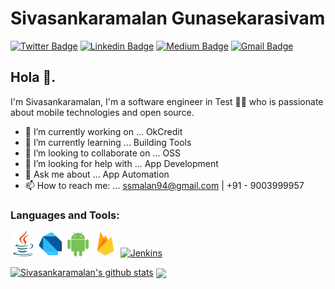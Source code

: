 
# Sivasankaramalan Gunasekarasivam
[![Twitter Badge](https://img.shields.io/badge/-@sivasankramalan-1ca0f1?style=flat-square&labelColor=1ca0f1&logo=twitter&logoColor=lightgrey&link=https://twitter.com/sivasankramalan)](https://twitter.com/sivasankramalan) [![Linkedin Badge](https://img.shields.io/badge/-sivasankaramalan-blue?style=flat-square&logo=Linkedin&logoColor=lightgrey&link=https://www.linkedin.com/in/sivasankaramalan/)](https://www.linkedin.com/in/sivasankaramalan/) [![Medium Badge](https://img.shields.io/badge/-@Shivgss-03a57a?style=flat-square&labelColor=000000&logo=Medium&link=https://medium.com/@Shivgss)](https://medium.com/@Shivgss)
[![Gmail Badge](https://img.shields.io/badge/-ssmalan94@gmail.com-c14438?style=flat-square&logo=Gmail&logoColor=lightgrey&link=mailto:ssmalan94@gmail.com)](mailto:ssmalan94@gmail.com)

## Hola 👋.
I'm Sivasankaramalan, I'm a software engineer in Test 👨‍💻 who is passionate about mobile technologies and open source.

- 🔭 I’m currently working on ... OkCredit
- 🌱 I’m currently learning ... Building Tools
- 👯 I’m looking to collaborate on ... OSS
- 🤔 I’m looking for help with ... App Development 
- 💬 Ask me about ... App Automation
- 📫 How to reach me: ... ssmalan94@gmail.com | +91 - 9003999957


### Languages and Tools:
<code><img height="40" src="https://raw.githubusercontent.com/github/explore/80688e429a7d4ef2fca1e82350fe8e3517d3494d/topics/java/java.png"></code>
<code><img height="40" src="https://raw.githubusercontent.com/github/explore/80688e429a7d4ef2fca1e82350fe8e3517d3494d/topics/dart/dart.png"></code>
<code><img height="40" src="https://raw.githubusercontent.com/github/explore/80688e429a7d4ef2fca1e82350fe8e3517d3494d/topics/android/android.png"></code>
<code><img height="40" src="https://raw.githubusercontent.com/github/explore/80688e429a7d4ef2fca1e82350fe8e3517d3494d/topics/firebase/firebase.png"></code>
[![Jenkins](http://jenkins-ci.org/sites/default/files/jenkins_logo.png)](https://jenkins.io/)


[![Sivasankaramalan's github stats](https://github-readme-stats.vercel.app/api?username=Sivasankaramalan&count_private=true&include_all_commits=true&theme=radical)](https://nsquare.dev) 
<a href="https://github.com/Sivasankaramalan">
  <img align="center" src="https://github-readme-stats.vercel.app/api/top-langs/?username=Sivasankaramalan&theme=tokyonight&layout=compact&" />
</a>

<!--
**Sivasankaramalan/Sivasankaramalan** is a ✨ _special_ ✨ repository because its `README.md` (this file) appears on your GitHub profile.
